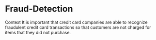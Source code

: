 # Fraud-Detection

Context
It is important that credit card companies are able to recognize fraudulent credit card transactions so that customers are not charged for items that they did not purchase.

